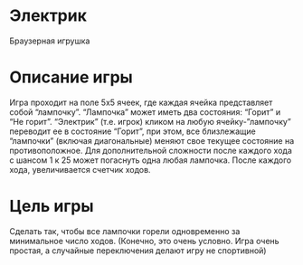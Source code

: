 Электрик
===========================
Браузерная игрушка


Описание игры
============================

Игра проходит на поле 5х5 ячеек, где каждая ячейка представляет собой “лампочку”. “Лампочка” может иметь два состояния: “Горит” и “Не горит”. “Электрик” (т.е. игрок) кликом на любую ячейку-”лампочку” переводит ее в состояние “Горит”, при этом, все близлежащие “лампочки” (включая диагональные) меняют свое текущее состояние на противоположное. Для дополнительной сложности после каждого хода с шансом 1 к 25 может погаснуть одна любая лампочка. После каждого хода, увеличивается счетчик ходов.

Цель игры
===========================

Сделать так, чтобы все лампочки горели одновременно за минимальное число ходов. (Конечно, это очень условно. Игра очень простая, а случайные переключения делают игру не спортивной)
